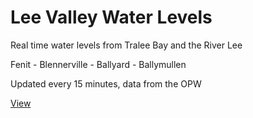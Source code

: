 # Lee Valley Water Levels

Real time water levels from Tralee Bay and the River Lee

Fenit - Blennerville - Ballyard - Ballymullen

Updated every 15 minutes, data from the OPW

[View](http://lab.vool.ie/lee_valley/)
